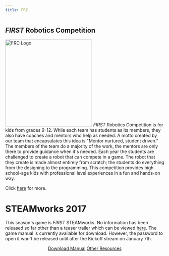 ```yaml
---
title: FRC
---
```

## *FIRST* Robotics Competition
<img class="float-left" alt="FRC Logo" style="width:275px;" src="{{ site.url }}/assets/img/FIRST-logos/FRC-logo.png"/> *FIRST* Robotics Competition is for kids from grades 9-12. While each team has students as its members, they also have coaches and mentors who help as needed. A motto created by our team that encapsulates this idea is "Mentor nurtured, student driven." The members of the team do a majority of the work, the mentors are only there to provide guidance when it's needed. Each year the students are challenged to create a robot that can compete in a game. The robot that they create is made almost entirely from scratch; the students do everything from the designing to the programming. This competition provides high school-age kids with professional level experiences in a fun and hands-on way.

Click [here](http://www.firstinspires.org/robotics/frc/what-is-first-robotics-competition) for more.

# STEAMworks 2017
This season's game is *FIRST* STEAMworks. No information has been released so far other than a teaser trailer which can be viewed [here](https://youtu.be/37GBEBLfhWA). The game manual is currently available for download. However, the password to open it won't be released until after the Kickoff stream on January 7th.

<div width="100%" style="text-align:center;margin-top:1em;">
  <a class="btn" href="https://firstfrc.blob.core.windows.net/frc2017/Manual/2017FRCGameSeasonManual.pdf" target="_blank">Download Manual</a>
  <a class="btn" href="http://www.firstinspires.org/resource-library/frc/competition-manual-qa-system?utm_source=hs_email&utm_medium=email&utm_content=40176757&_hsenc=p2ANqtz-9sRtvBregjMA_3wwl7OVcCXZdE7pCduMWXk9_UYkxStV180YhEK_6jamp_zNM9VP7Dety_tN46Pex47KTi8U5wjLgX3Q&_hsmi=40176757" target="_blank">Other Resources</a>
</div>
